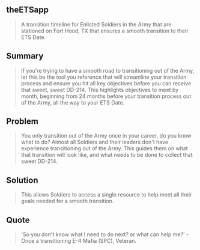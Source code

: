 ## theETSapp ##
  > A transition timeline for Enlisted Soldiers in the Army that are stationed on Fort Hood, TX that ensures a smooth transition to their ETS Date.

## Summary ##
  > If you're trying to have a smooth road to transitioning out of the Army, let this be the tool you reference that will streamline your transition process and ensure you hit all key objectives before you can receive that sweet, sweet DD-214. This highlights objectives to meet by month, beginning from 24 months before your transition process out of the Army, all the way to your ETS Date.

## Problem ##
  > You only transition out of the Army once in your career, do you know what to do? Almost all Soldiers and their leaders don't have experience transitioning out of the Army. This guides them on what that transition will look like, and what needs to be done to collect that sweet DD-214.

## Solution ##
  > This allows Soldiers to access a single resource to help meet all their goals needed for a smooth transition.

## Quote ##
  > 'So you don't know what I need to do next? or what can help me?' - Once a transitioning E-4 Mafia (SPC), Veteran.
